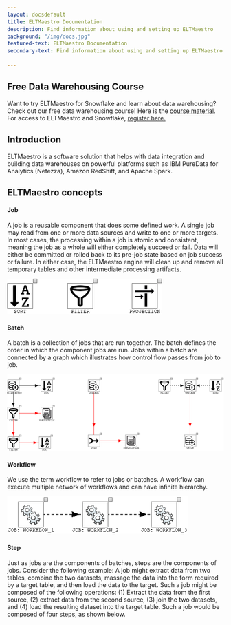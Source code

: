 ```yaml
---
layout: docsdefault
title: ELTMaestro Documentation
description: Find information about using and setting up ELTMaestro
background: "/img/docs.jpg"
featured-text: ELTMaestro Documentation
secondary-text: Find information about using and setting up ELTMaestro

---
```

## Free Data Warehousing Course

Want to try ELTMaestro for Snowflake and learn about data warehousing? Check out our free data warehousing course!  Here is the [course material](/uploads/dw-course-facts-and-dimensions.pdf "Course material"). For access to ELTMaestro and Snowflake, [register here.](/free_dw_course.html "Registration")

## Introduction

ELTMaestro is a software solution that helps with data integration and building data warehouses on powerful platforms such as IBM PureData for Analytics (Netezza), Amazon RedShift, and Apache Spark.

## ELTMaestro concepts

#### Job

A job is a reusable component that does some defined work.  A single job may read from one or more data sources and write to one or more targets.  In most cases, the processing within a job is atomic and consistent, meaning the job as a whole will either completely succeed or fail.  Data will either be committed or rolled back to its pre-job state based on job success or failure.  In either case, the ELTMaestro engine will clean up and remove all temporary tables and other intermediate processing artifacts.

![What jobs look like](/img/docs/jobs.png)

#### Batch

A batch is a collection of jobs that are run together.  The batch defines the order in which the component jobs are run.  Jobs within a batch are connected by a graph which illustrates how control flow passes from job to job.

![ELT spelled with ELTMaestro](/img/docs/elt.png)

#### Workflow

We use the term workflow to refer to jobs or batches. A workflow can execute multiple network of workflows and can have infinite hierarchy.

![Nested Workflows](/img/docs/nestedworkflows.png)

#### Step

Just as jobs are the components of batches, steps are the components of jobs.  Consider the following example: A job might extract data from two tables, combine the two datasets, massage the data into the form required by a target table, and then load the data to the target.  Such a job might be composed of the following operations: (1) Extract the data from the first source, (2) extract data from the second source, (3) join the two datasets, and (4) load the resulting dataset into the target table.  Such a job would be composed of four steps, as shown below.